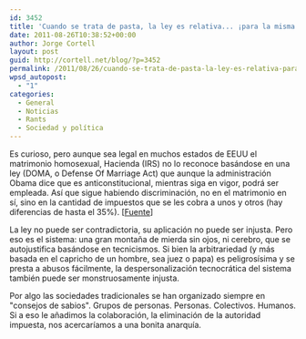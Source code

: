 ```yaml
---
id: 3452
title: 'Cuando se trata de pasta, la ley es relativa... ¡para la misma administración!'
date: 2011-08-26T10:38:52+00:00
author: Jorge Cortell
layout: post
guid: http://cortell.net/blog/?p=3452
permalink: /2011/08/26/cuando-se-trata-de-pasta-la-ley-es-relativa-para-la-misma-administracion/
wpsd_autopost:
  - "1"
categories:
  - General
  - Noticias
  - Rants
  - Sociedad y polí­tica
---
```

Es curioso, pero aunque sea legal en muchos estados de EEUU el matrimonio homosexual, Hacienda (IRS) no lo reconoce basándose en una ley (DOMA, o Defense Of Marriage Act) que aunque la administración Obama dice que es anticonstitucional, mientras siga en vigor, podrá ser empleada. Así que sigue habiendo discriminación, no en el matrimonio en sí, sino en la cantidad de impuestos que se les cobra a unos y otros (hay diferencias de hasta el 35%). [<a title="http://www.businessweek.com/magazine/irs-to-gay-newlyweds-not-so-fast-08042011.html" href="http://www.businessweek.com/magazine/irs-to-gay-newlyweds-not-so-fast-08042011.html" target="_blank">Fuente</a>]

La ley no puede ser contradictoria, su aplicación no puede ser injusta. Pero eso es el sistema: una gran montaña de mierda sin ojos, ni cerebro, que se autojustifica basándose en tecnicismos. Si bien la arbitrariedad (y más basada en el capricho de un hombre, sea juez o papa) es peligrosísima y se presta a abusos fácilmente, la despersonalización tecnocrática del sistema también puede ser monstruosamente injusta.

Por algo las sociedades tradicionales se han organizado siempre en "consejos de sabios". Grupos de personas. Personas. Colectivos. Humanos. Si a eso le añadimos la colaboración, la eliminación de la autoridad impuesta, nos acercaríamos a una bonita anarquía.